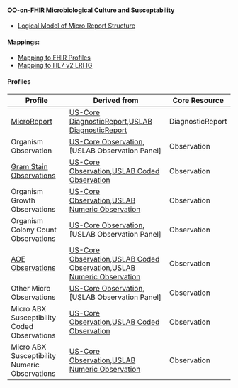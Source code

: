 ####  OO-on-FHIR Microbiological Culture and Susceptability

- [Logical Model of Micro Report Structure](microsusc-logical.html)

#### Mappings:
- [Mapping to FHIR Profiles](microsusc-mappings.html#Profiles)
- [Mapping to HL7 v2 LRI IG](microsusc-mappings.html#LRI)

#### Profiles

Profile|Derived from|Core Resource
---|---|---
[MicroReport](microreport.html)|[US-Core DiagnosticReport],[USLAB DiagnosticReport]|DiagnosticReport
Organism Observation|[US-Core Observation],[USLAB Observation Panel]|Observation
[Gram Stain Observations](gramstain-component.html)|[US-Core Observation],[USLAB Coded Observation]|Observation
Organism Growth Observations|[US-Core Observation],[USLAB Numeric Observation]|Observation
Organism Colony Count Observations|[US-Core Observation],[USLAB Observation Panel]|Observation
[AOE Observations](aoe-observation.html)|[US-Core Observation],[USLAB Coded Observation],[USLAB Numeric Observation]|Observation
Other Micro Observations|[US-Core Observation],[USLAB Observation Panel]|Observation
Micro ABX Susceptibility Coded Observations|[US-Core Observation],[USLAB Coded Observation]|Observation
Micro ABX Susceptibility Numeric Observations|[US-Core Observation],[USLAB Numeric Observation]|Observation

[US-Core DiagnosticReport]: (http://hl7.org/FHIR/us/daf/2016Sep/daf-core-diagnosticreport.html)
[US-Core Observation]: (http://hl7.org/FHIR/us/daf/2016Sep/daf-core-resultobs.html)
[USLAB DiagnosticReport]: (http://hl7.org/fhir/uslab/uslab-dr.html)
[USLAB Coded Observation]:  (http://hl7.org/fhir/uslab/uslab-obsquantity.html)
[USLAB Numeric Observation]:  (http://hl7.org/fhir/uslab/uslab-obscode.html)